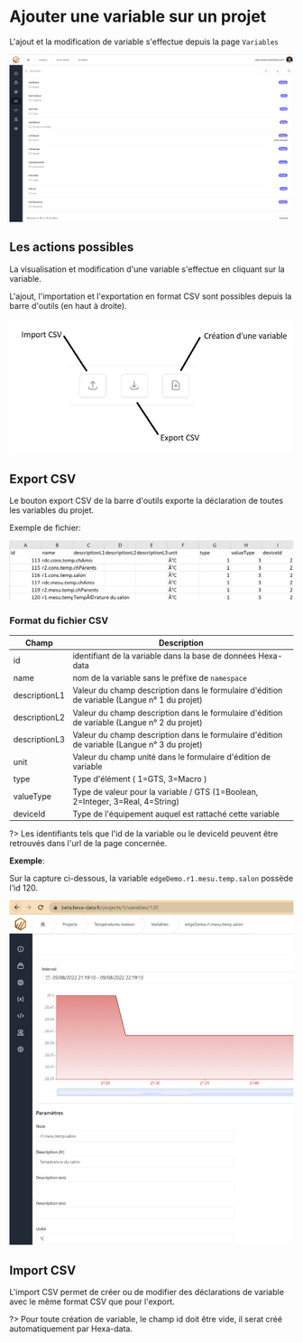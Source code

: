 # Ajouter une variable sur un projet

L'ajout et la modification de variable s'effectue depuis la page ```Variables```

![Variables](./_medias/variables.png ':size=60%')

## Les actions possibles

La visualisation et modification d'une variable s'effectue en cliquant sur la variable.

L'ajout, l'importation et l'exportation en format CSV sont possibles depuis la barre d'outils (en haut à droite).

![Menu variables](./_medias/menuVariables.png ':size=40%')

## Export CSV

Le bouton export CSV de la barre d'outils exporte la déclaration de toutes les variables du projet.

Exemple de fichier:

![Exemple export CSV](./_medias/exportCsv.png ':size=40%')

### Format du fichier CSV

| Champ         | Description                                                                                   |
|---------------|-----------------------------------------------------------------------------------------------|
| id            | identifiant de la variable dans la base de données Hexa-data                                   |
| name          | nom de la variable sans le préfixe de ```namespace```                                      |
| descriptionL1 | Valeur du champ description dans le formulaire d'édition de variable (Langue n° 1 du projet) |
| descriptionL2 | Valeur du champ description dans le formulaire d'édition de variable (Langue n° 2 du projet) |
| descriptionL3 | Valeur du champ description dans le formulaire d'édition de variable (Langue n° 3 du projet) |
| unit          | Valeur du champ unité dans le formulaire d'édition de variable                               |
| type          | Type d'élément ( 1=GTS, 3=Macro )                                                             |
| valueType     | Type de valeur pour la variable / GTS (1=Boolean, 2=Integer, 3=Real, 4=String)                |
| deviceId      | Type de l'équipement auquel est rattaché cette variable                                       |


?> Les identifiants tels que l'id de la variable ou le deviceId peuvent être retrouvés dans l'url de la page concernée.

**Exemple**:

Sur la capture ci-dessous, la variable ```edgeDemo.r1.mesu.temp.salon``` possède l'id 120.

![Id variable](./_medias/variableId.png ':size=40%')

## Import CSV

L'import CSV permet de créer ou de modifier des déclarations de variable avec le même format CSV que pour l'export.

?> Pour toute création de variable, le champ id doit être vide, il serat créé automatiquement par Hexa-data.
